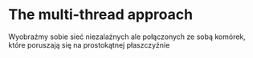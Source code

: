 # The multi-thread approach

Wyobraźmy sobie sieć niezalażnych ale połączonych ze sobą komórek, które poruszają się na prostokątnej płaszczyźnie 